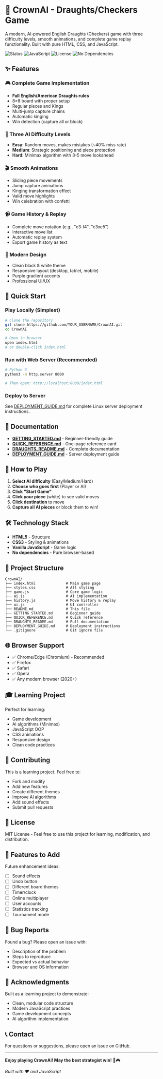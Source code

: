 # 👑 CrownAI - Draughts/Checkers Game

A modern, AI-powered English Draughts (Checkers) game with three difficulty levels, smooth animations, and complete game replay functionality. Built with pure HTML, CSS, and JavaScript.

![Status](https://img.shields.io/badge/status-complete-success)
![JavaScript](https://img.shields.io/badge/language-JavaScript-yellow)
![License](https://img.shields.io/badge/license-MIT-blue)
![No Dependencies](https://img.shields.io/badge/dependencies-none-green)

## ✨ Features

### 🎮 Complete Game Implementation
- **Full English/American Draughts rules**
- 8×8 board with proper setup
- Regular pieces and Kings
- Multi-jump capture chains
- Automatic kinging
- Win detection (capture all or block)

### 🤖 Three AI Difficulty Levels
- **Easy**: Random moves, makes mistakes (~40% miss rate)
- **Medium**: Strategic positioning and piece protection
- **Hard**: Minimax algorithm with 3-5 move lookahead

### 🎬 Smooth Animations
- Sliding piece movements
- Jump capture animations
- Kinging transformation effect
- Valid move highlights
- Win celebration with confetti

### 📹 Game History & Replay
- Complete move notation (e.g., "e3-f4", "c3xe5")
- Interactive move list
- Automatic replay system
- Export game history as text

### 🎨 Modern Design
- Clean black & white theme
- Responsive layout (desktop, tablet, mobile)
- Purple gradient accents
- Professional UI/UX

## 🚀 Quick Start

### Play Locally (Simplest)
```bash
# Clone the repository
git clone https://github.com/YOUR_USERNAME/CrownAI.git
cd CrownAI

# Open in browser
open index.html
# or double-click index.html
```

### Run with Web Server (Recommended)
```bash
# Python 3
python3 -m http.server 8000

# Then open: http://localhost:8000/index.html
```

### Deploy to Server
See [DEPLOYMENT_GUIDE.md](DEPLOYMENT_GUIDE.md) for complete Linux server deployment instructions.

## 📖 Documentation

- **[GETTING_STARTED.md](GETTING_STARTED.md)** - Beginner-friendly guide
- **[QUICK_REFERENCE.md](QUICK_REFERENCE.md)** - One-page reference card
- **[DRAUGHTS_README.md](DRAUGHTS_README.md)** - Complete documentation
- **[DEPLOYMENT_GUIDE.md](DEPLOYMENT_GUIDE.md)** - Server deployment guide

## 🎯 How to Play

1. **Select AI difficulty** (Easy/Medium/Hard)
2. **Choose who goes first** (Player or AI)
3. **Click "Start Game"**
4. **Click your piece** (white) to see valid moves
5. **Click destination** to move
6. **Capture all AI pieces** or block them to win!

## 🛠️ Technology Stack

- **HTML5** - Structure
- **CSS3** - Styling & animations
- **Vanilla JavaScript** - Game logic
- **No dependencies** - Pure browser-based

## 📁 Project Structure

```
CrownAI/
├── index.html              # Main game page
├── styles.css              # All styling
├── game.js                 # Core game logic
├── ai.js                   # AI implementation
├── history.js              # Move history & replay
├── ui.js                   # UI controller
├── README.md               # This file
├── GETTING_STARTED.md      # Beginner guide
├── QUICK_REFERENCE.md      # Quick reference
├── DRAUGHTS_README.md      # Full documentation
├── DEPLOYMENT_GUIDE.md     # Deployment instructions
└── .gitignore              # Git ignore file
```

## 🌐 Browser Support

- ✅ Chrome/Edge (Chromium) - Recommended
- ✅ Firefox
- ✅ Safari
- ✅ Opera
- ✅ Any modern browser (2020+)

## 🎓 Learning Project

Perfect for learning:
- Game development
- AI algorithms (Minimax)
- JavaScript OOP
- CSS animations
- Responsive design
- Clean code practices

## 🤝 Contributing

This is a learning project. Feel free to:
- Fork and modify
- Add new features
- Create different themes
- Improve AI algorithms
- Add sound effects
- Submit pull requests

## 📜 License

MIT License - Feel free to use this project for learning, modification, and distribution.

## 🎉 Features to Add

Future enhancement ideas:
- [ ] Sound effects
- [ ] Undo button
- [ ] Different board themes
- [ ] Timer/clock
- [ ] Online multiplayer
- [ ] User accounts
- [ ] Statistics tracking
- [ ] Tournament mode

## 🐛 Bug Reports

Found a bug? Please open an issue with:
- Description of the problem
- Steps to reproduce
- Expected vs actual behavior
- Browser and OS information

## 🙏 Acknowledgments

Built as a learning project to demonstrate:
- Clean, modular code structure
- Modern JavaScript practices
- Game development concepts
- AI algorithm implementation

## 📞 Contact

For questions or suggestions, please open an issue on GitHub.

---

**Enjoy playing CrownAI! May the best strategist win!** 👑🎮

*Built with ❤️ and JavaScript*
